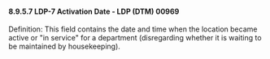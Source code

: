 #### 8.9.5.7 LDP-7 Activation Date - LDP (DTM) 00969

Definition: This field contains the date and time when the location became active or "in service" for a department (disregarding whether it is waiting to be maintained by housekeeping).
